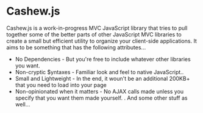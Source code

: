 Cashew.js
======

Cashew.js is a work-in-progress MVC JavaScript library that tries to pull together some of the better parts of other JavaScript MVC libraries to create a small but efficient utility to organize your client-side applications. It aims to be something that has the following attributes...

* No Dependencies - But you're free to include whatever other libraries you want.
* Non-cryptic $yntaxes - Familiar look and feel to native JavaScript..
* Small and Lightweight - In the end, it woun't be an additional 200KB+ that you need to load into your page
* Non-opinionated when it matters - No AJAX calls made unless you specify that you want them made yourself.
.
And some other stuff as well...

